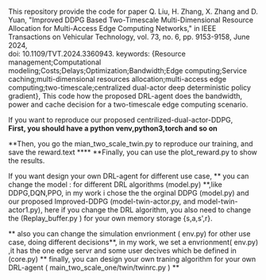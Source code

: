 This repository provide the code for paper Q. Liu, H. Zhang, X. Zhang and D. Yuan, "Improved DDPG Based Two-Timescale Multi-Dimensional Resource Allocation for Multi-Access Edge Computing Networks," in IEEE Transactions on Vehicular Technology, vol. 73, no. 6, pp. 9153-9158, June 2024,  
  doi: 10.1109/TVT.2024.3360943.
  keywords: {Resource management;Computational modeling;Costs;Delays;Optimization;Bandwidth;Edge computing;Service caching;multi-dimensional 
             resources allocation;multi-access edge computing;two-timescale;centralized dual-actor deep deterministic policy gradient},
This code how the proposed DRL-agent does the bandwidth, power and cache decision for a two-timescale edge computing scenario.

If you want to reproduce  our proposed centrilized-dual-actor-DDPG,  
**First, you should have a python venv,python3,torch and so on**

**Then, you  go the mian_two_scale_twin.py to reproduce our training, and save the reward.text ****
**Finally, you can use the plot_reward.py to show the results.


If you want design your own DRL-agent for different use case,
 ** you can change the model : for different DRL algorithms (model.py) **,like DDPG,DQN,PPO, in my work i chose the the orginal DDPG (model.py) and our proposed Improved-DDPG (model-twin-actor.py, and model-twin-actor1.py), here if you change the DRL algorithm, you also need to change the  (Replay_buffer.py ) for your own memory storage {s,a,s',r}.

 ** also you can change the simulation envrionment ( env.py) for other use case, doing different decisions**, in my work, we set a  envrionment( env.py) ,it has the one edge servr and some user decives which be defined in (core.py) 
 **   finally, you can design your own traning algorithm for your own DRL-agent ( main_two_scale_one/twin/twinrc.py ) 
**
